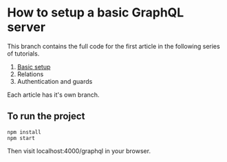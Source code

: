 How to setup a basic GraphQL server
===================================

This branch contains the full code for the first article in the following series of tutorials.

1. [Basic setup](https://medium.com/better-programming/creating-a-graphql-server-basic-setup-73710ddf657e)
2. Relations
3. Authentication and guards

Each article has it's own branch.

To run the project
------------------

```
npm install
npm start
```

Then visit localhost:4000/graphql in your browser.